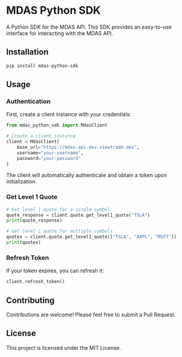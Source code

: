 # MDAS Python SDK

A Python SDK for the MDAS API. This SDK provides an easy-to-use interface for interacting with the MDAS API.

## Installation

```bash
pip install mdas-python-sdk
```

## Usage

### Authentication

First, create a client instance with your credentials:

```python
from mdas_python_sdk import MdasClient

# Create a client instance
client = MdasClient(
    base_url="https://mdas-api-dev.viewtrade.dev",
    username="your-username",
    password="your-password"
)
```

The client will automatically authenticate and obtain a token upon initialization.

### Get Level 1 Quote

```python
# Get level 1 quote for a single symbol
quote_response = client.quote.get_level1_quote("TSLA")
print(quote_response)

# Get level 1 quote for multiple symbols
quotes = client.quote.get_level1_quote(["TSLA", "AAPL", "MSFT"])
print(quotes)
```

### Refresh Token

If your token expires, you can refresh it:

```python
client.refresh_token()
```

## Contributing

Contributions are welcome! Please feel free to submit a Pull Request.

## License

This project is licensed under the MIT License. 
